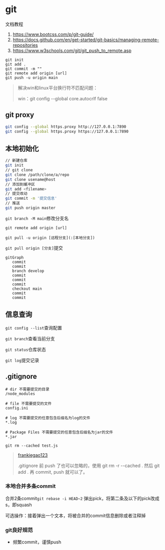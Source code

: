 # git

文档教程

1. https://www.bootcss.com/p/git-guide/
1. https://docs.github.com/en/get-started/git-basics/managing-remote-repositories
1. https://www.w3schools.com/git/git_push_to_remote.asp


```
git init
git add .
git commit -m ""
git remote add origin [url]
git push -u origin main
```

> 解决win和linux平台换行符不匹配问题：
>
> win：git config --global core.autocrlf false

## git proxy

```bash
git config --global https.proxy http://127.0.0.1:7890
git config --global https.proxy https://127.0.0.1:7890
```



## 本地初始化

```bash
// 新建仓库
git init
// git clone
git clone /path/clone/a/repo
git clone usename@host
// 添加到缓冲区
git add <filename>
// 提交改动
git commit -m '提交信息'
// 推送
git push origin master
```



`git branch -M main`修改分支名

`git remote add origin [url]`

`git pull -u origin [远程分支](:[本地分支])`

`git pull origin [分支]`提交

```mermaid
gitGraph
   commit
   commit
   branch develop
   commit
   commit
   commit
   checkout main
   commit
   commit
```



## 信息查询

`git config --list`查询配置

`git branch`查看当前分支

`git status`仓库状态

`git log`提交记录

## .gitignore

```.gitignore
# dir 不需要提交的目录
/node_modules
​
# file 不需要提交的文件
config.ini
​
# log 不需要提交的任意包含后缀名为log的文件
*.log
​
# Package Files 不需要提交的任意包含后缀名为jar的文件
*.jar
```

`git rm --cached test.js`

>[frankiegao123](https://www.zhihu.com/people/d67b17f766b8694fe9ae0e91e4a8b538)
>
>.gitignore 前 push 了也可以忽略的，使用 git rm -r --cached . 然后 git add . 再 commit, push 就可以了。

### 本地合并多条commit

合并2条commit`git rebase -i HEAD~2`
弹出pick，将第二条及以下的pick改成s，即squash

可选操作：接着弹出一个文本，将被合并的commit信息删除或者注释掉

### git良好规范

- 频繁commit，谨慎push
